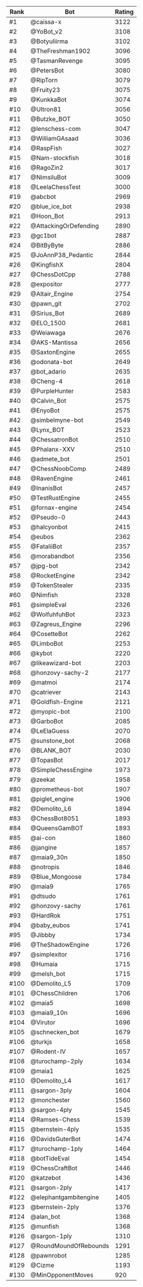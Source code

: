 Rank|Bot|Rating
---|---|---
#1|@caissa-x|3122
#2|@YoBot_v2|3108
#3|@Botyuliirma|3102
#4|@TheFreshman1902|3096
#5|@TasmanRevenge|3095
#6|@PetersBot|3080
#7|@RipTorn|3079
#8|@Fruity23|3075
#9|@KunkkaBot|3074
#10|@Ultron81|3056
#11|@Butzke_BOT|3050
#12|@lenschess-com|3047
#13|@WilliamGAsaad|3036
#14|@RaspFish|3027
#15|@Nam-stockfish|3018
#16|@RagoZin2|3017
#17|@NimsiluBot|3009
#18|@LeelaChessTest|3000
#19|@abcbot|2969
#20|@blue_ice_bot|2938
#21|@Hoon_Bot|2913
#22|@AttackingOrDefending|2890
#23|@gc1bot|2887
#24|@BitByByte|2886
#25|@JoAnnP38_Pedantic|2844
#26|@KingfishX|2804
#27|@ChessDotCpp|2788
#28|@expositor|2777
#29|@Altair_Engine|2754
#30|@pawn_git|2702
#31|@Sirius_Bot|2689
#32|@ELO_1500|2681
#33|@Weiawaga|2676
#34|@AKS-Mantissa|2656
#35|@SaxtonEngine|2655
#36|@odonata-bot|2649
#37|@bot_adario|2635
#38|@Cheng-4|2618
#39|@PurpleHunter|2583
#40|@Calvin_Bot|2575
#41|@EnyoBot|2575
#42|@simbelmyne-bot|2549
#43|@Lynx_BOT|2523
#44|@ChessatronBot|2510
#45|@Phalanx-XXV|2510
#46|@admete_bot|2501
#47|@ChessNoobComp|2489
#48|@RavenEngine|2461
#49|@InanisBot|2457
#50|@TestRustEngine|2455
#51|@fornax-engine|2454
#52|@Pseudo-0|2443
#53|@halcyonbot|2415
#54|@eubos|2362
#55|@FataliiBot|2357
#56|@morabandbot|2356
#57|@jpg-bot|2342
#58|@RocketEngine|2342
#59|@TokenStealer|2335
#60|@Nimfish|2328
#61|@simpleEval|2326
#62|@WolfuhfuhBot|2323
#63|@Zagreus_Engine|2296
#64|@CosetteBot|2262
#65|@LimboBot|2253
#66|@kybot|2220
#67|@likeawizard-bot|2203
#68|@honzovy-sachy-2|2177
#69|@matmoi|2174
#70|@catriever|2143
#71|@Goldfish-Engine|2121
#72|@myopic-bot|2100
#73|@GarboBot|2085
#74|@LeElaGuess|2070
#75|@sunstone_bot|2068
#76|@BLANK_BOT|2030
#77|@TopasBot|2017
#78|@SimpleChessEngine|1973
#79|@zeekat|1958
#80|@prometheus-bot|1907
#81|@piglet_engine|1906
#82|@Demolito_L6|1894
#83|@ChessBot8051|1893
#84|@QueensGamBOT|1893
#85|@ai-con|1860
#86|@jangine|1857
#87|@maia9_30n|1850
#88|@notropis|1846
#89|@Blue_Mongoose|1784
#90|@maia9|1765
#91|@dtsudo|1761
#92|@honzovy-sachy|1761
#93|@HardRok|1751
#94|@baby_eubos|1741
#95|@Jibbby|1734
#96|@TheShadowEngine|1726
#97|@simplexitor|1716
#98|@Humaia|1715
#99|@melsh_bot|1715
#100|@Demolito_L5|1709
#101|@ChessChildren|1706
#102|@maia5|1698
#103|@maia9_10n|1696
#104|@Virutor|1696
#105|@schnecken_bot|1679
#106|@turkjs|1658
#107|@Rodent-IV|1657
#108|@turochamp-2ply|1634
#109|@maia1|1625
#110|@Demolito_L4|1617
#111|@sargon-3ply|1604
#112|@monchester|1560
#113|@sargon-4ply|1545
#114|@Ramses-Chess|1539
#115|@bernstein-4ply|1535
#116|@DavidsGuterBot|1474
#117|@turochamp-1ply|1464
#118|@botTideEval|1454
#119|@ChessCraftBot|1446
#120|@katzebot|1436
#121|@sargon-2ply|1417
#122|@elephantgambitengine|1405
#123|@bernstein-2ply|1376
#124|@alan_bot|1368
#125|@munfish|1368
#126|@sargon-1ply|1310
#127|@RoundMoundOfRebounds|1291
#128|@pawnrobot|1285
#129|@Cizme|1193
#130|@MinOpponentMoves|920
